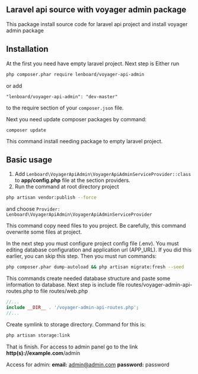 ## Laravel api source with voyager admin package
This package install source code for laravel api project and install voyager admin package
## Installation
At the first you need have empty laravel project. Next step is
Either run

```sh
php composer.phar require lenboard/voyager-api-admin
```

or add

```
"lenboard/voyager-api-admin": "dev-master"
```

to the require section of your `composer.json` file.

Next you need update composer packages by command:

```composer update```

This command install needing package to empty laravel project.

## Basic usage

1. Add ```Lenboard\VoyagerApiAdmin\VoyagerApiAdminServiceProvider::class``` to __app/config.php__ file at the section providers.
2. Run the command at root directory project

```sh
php artisan vendor:publish --force
```

and choose ```Provider: Lenboard\VoyagerApiAdmin\VoyagerApiAdminServiceProvider```

This command copy need files to you project. Be carefully, this command overwrite some files at project.

In the next step you must configure project config file (.env). You must editing database configuration and application url (APP_URL). If you did this earlier, you can skip this step.
Then you must run commands:

```sh
php composer.phar dump-autoload && php artisan migrate:fresh --seed
```

This commands create needed database structure and paste some information to database.
Next step is include file routes/voyager-admin-api-routes.php to file routes/web.php
```php
//...
include __DIR__ . '/voyager-admin-api-routes.php';
//...
```

Create symlink to storage directory. Command for this is:
```sh
php artisan storage:link
```

That is finish. For access to admin panel go to the link __http(s)://example.com__/admin

Access for admin:
__email:__ admin@admin.com
__password:__ password